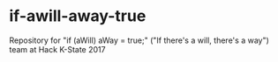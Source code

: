 # if-awill-away-true
Repository for "if (aWill) aWay = true;" ("If there's a will, there's a way") team at Hack K-State 2017
